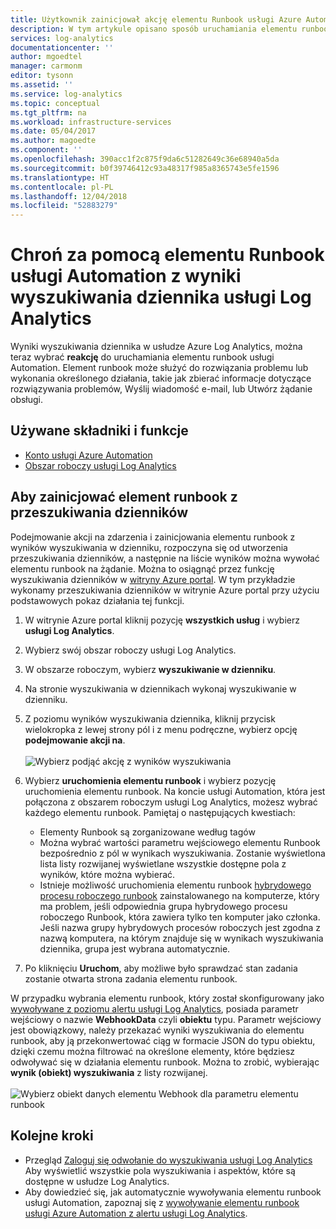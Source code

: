```yaml
---
title: Użytkownik zainicjował akcję elementu Runbook usługi Azure Automation w usłudze Log Analytics | Dokumentacja firmy Microsoft
description: W tym artykule opisano sposób uruchamiania elementu runbook usługi Automation od usługi Log Analytics Wyszukaj wynik na żądanie.
services: log-analytics
documentationcenter: ''
author: mgoedtel
manager: carmonm
editor: tysonn
ms.assetid: ''
ms.service: log-analytics
ms.topic: conceptual
ms.tgt_pltfrm: na
ms.workload: infrastructure-services
ms.date: 05/04/2017
ms.author: magoedte
ms.component: ''
ms.openlocfilehash: 390acc1f2c875f9da6c51282649c36e68940a5da
ms.sourcegitcommit: b0f39746412c93a48317f985a8365743e5fe1596
ms.translationtype: HT
ms.contentlocale: pl-PL
ms.lasthandoff: 12/04/2018
ms.locfileid: "52883279"
---
```

# <a name="take-action-with-an-automation-runbook-from-a-log-analytics-log-search-result"></a>Chroń za pomocą elementu Runbook usługi Automation z wyniki wyszukiwania dziennika usługi Log Analytics

Wyniki wyszukiwania dziennika w usłudze Azure Log Analytics, można teraz wybrać **reakcję** do uruchamiania elementu runbook usługi Automation.  Element runbook może służyć do rozwiązania problemu lub wykonania określonego działania, takie jak zbierać informacje dotyczące rozwiązywania problemów, Wyślij wiadomość e-mail, lub Utwórz żądanie obsługi. 

## <a name="components-and-features-used"></a>Używane składniki i funkcje
* [Konto usługi Azure Automation](../../automation/automation-quickstart-create-account.md)
* [Obszar roboczy usługi Log Analytics](../../azure-monitor/log-query/log-query-overview.md)

## <a name="to-initiate-runbook-from-log-search"></a>Aby zainicjować element runbook z przeszukiwania dzienników

Podejmowanie akcji na zdarzenia i zainicjowania elementu runbook z wyników wyszukiwania w dzienniku, rozpoczyna się od utworzenia przeszukiwania dzienników, a następnie na liście wyników można wywołać elementu runbook na żądanie.  Można to osiągnąć przez funkcję wyszukiwania dzienników w [witryny Azure portal](../../azure-monitor/log-query/log-query-overview.md).  W tym przykładzie wykonamy przeszukiwania dzienników w witrynie Azure portal przy użyciu podstawowych pokaz działania tej funkcji.

1. W witrynie Azure portal kliknij pozycję **wszystkich usług** i wybierz **usługi Log Analytics**.  
2. Wybierz swój obszar roboczy usługi Log Analytics.
3. W obszarze roboczym, wybierz **wyszukiwanie w dzienniku**.  
4. Na stronie wyszukiwania w dziennikach wykonaj wyszukiwanie w dzienniku.  
5. Z poziomu wyników wyszukiwania dziennika, kliknij przycisk wielokropka z lewej strony pól i z menu podręczne, wybierz opcję **podejmowanie akcji na**.<br><br> ![Wybierz podjąć akcję z wyników wyszukiwania](./media/take-action/log-search-takeaction-menuoption.png) 
6. Wybierz **uruchomienia elementu runbook** i wybierz pozycję uruchomienia elementu runbook.  Na koncie usługi Automation, która jest połączona z obszarem roboczym usługi Log Analytics, możesz wybrać każdego elementu runbook.  Pamiętaj o następujących kwestiach:

    * Elementy Runbook są zorganizowane według tagów
    * Można wybrać wartości parametru wejściowego elementu Runbook bezpośrednio z pól w wynikach wyszukiwania.  Zostanie wyświetlona lista listy rozwijanej wyświetlane wszystkie dostępne pola z wyników, które można wybierać.  
    * Istnieje możliwość uruchomienia elementu runbook [hybrydowego procesu roboczego runbook](../../automation/automation-hybrid-runbook-worker.md) zainstalowanego na komputerze, który ma problem, jeśli odpowiednia grupa hybrydowego procesu roboczego Runbook, która zawiera tylko ten komputer jako członka.  Jeśli nazwa grupy hybrydowych procesów roboczych jest zgodna z nazwą komputera, na którym znajduje się w wynikach wyszukiwania dziennika, grupa jest wybrana automatycznie.    

6. Po kliknięciu **Uruchom**, aby możliwe było sprawdzać stan zadania zostanie otwarta strona zadania elementu runbook.   

W przypadku wybrania elementu runbook, który został skonfigurowany jako [wywoływane z poziomu alertu usługi Log Analytics](../../automation/automation-create-alert-triggered-runbook.md), posiada parametr wejściowy o nazwie **WebhookData** czyli **obiektu** typu.  Parametr wejściowy jest obowiązkowy, należy przekazać wyniki wyszukiwania do elementu runbook, aby ją przekonwertować ciąg w formacie JSON do typu obiektu, dzięki czemu można filtrować na określone elementy, które będziesz odwoływać się w działania elementu runbook.  Można to zrobić, wybierając **wynik (obiekt) wyszukiwania** z listy rozwijanej.<br><br> ![Wybierz obiekt danych elementu Webhook dla parametru elementu runbook](media/take-action/select-runbook-and-properties.png)   
    
## <a name="next-steps"></a>Kolejne kroki

* Przegląd [Zaloguj się odwołanie do wyszukiwania usługi Log Analytics](../../azure-monitor/log-query/log-query-overview.md) Aby wyświetlić wszystkie pola wyszukiwania i aspektów, które są dostępne w usłudze Log Analytics.
* Aby dowiedzieć się, jak automatycznie wywoływania elementu runbook usługi Automation, zapoznaj się z [wywoływanie elementu runbook usługi Azure Automation z alertu usługi Log Analytics](../../automation/automation-create-alert-triggered-runbook.md).  
